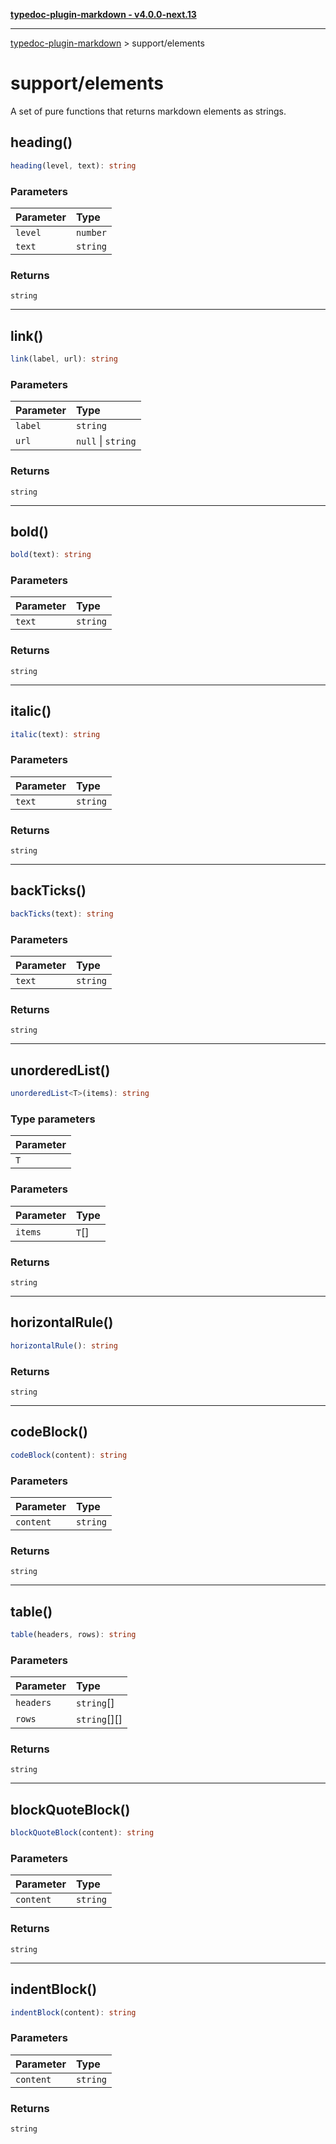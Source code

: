 [**typedoc-plugin-markdown - v4.0.0-next.13**](README.md)

---

[typedoc-plugin-markdown](README.md) > support/elements

# support/elements

A set of pure functions that returns markdown elements as strings.

## heading()

```ts
heading(level, text): string
```

### Parameters

| Parameter | Type     |
| :-------- | :------- |
| `level`   | `number` |
| `text`    | `string` |

### Returns

`string`

---

## link()

```ts
link(label, url): string
```

### Parameters

| Parameter | Type               |
| :-------- | :----------------- |
| `label`   | `string`           |
| `url`     | `null` \| `string` |

### Returns

`string`

---

## bold()

```ts
bold(text): string
```

### Parameters

| Parameter | Type     |
| :-------- | :------- |
| `text`    | `string` |

### Returns

`string`

---

## italic()

```ts
italic(text): string
```

### Parameters

| Parameter | Type     |
| :-------- | :------- |
| `text`    | `string` |

### Returns

`string`

---

## backTicks()

```ts
backTicks(text): string
```

### Parameters

| Parameter | Type     |
| :-------- | :------- |
| `text`    | `string` |

### Returns

`string`

---

## unorderedList()

```ts
unorderedList<T>(items): string
```

### Type parameters

| Parameter |
| :-------- |
| `T`       |

### Parameters

| Parameter | Type  |
| :-------- | :---- |
| `items`   | `T`[] |

### Returns

`string`

---

## horizontalRule()

```ts
horizontalRule(): string
```

### Returns

`string`

---

## codeBlock()

```ts
codeBlock(content): string
```

### Parameters

| Parameter | Type     |
| :-------- | :------- |
| `content` | `string` |

### Returns

`string`

---

## table()

```ts
table(headers, rows): string
```

### Parameters

| Parameter | Type         |
| :-------- | :----------- |
| `headers` | `string`[]   |
| `rows`    | `string`[][] |

### Returns

`string`

---

## blockQuoteBlock()

```ts
blockQuoteBlock(content): string
```

### Parameters

| Parameter | Type     |
| :-------- | :------- |
| `content` | `string` |

### Returns

`string`

---

## indentBlock()

```ts
indentBlock(content): string
```

### Parameters

| Parameter | Type     |
| :-------- | :------- |
| `content` | `string` |

### Returns

`string`
